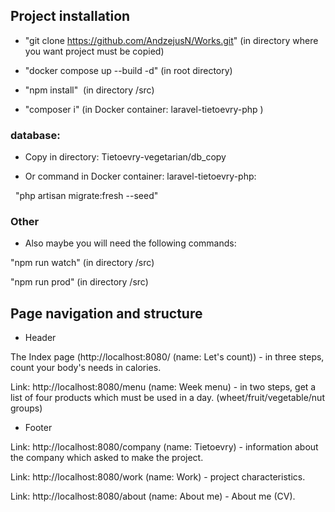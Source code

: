 ## Project installation

- "git clone https://github.com/AndzejusN/Works.git" (in directory where you want project must be copied)

- "docker compose up --build -d" (in root directory)

- "npm install"  (in directory /src)

- "composer i" (in Docker container: laravel-tietoevry-php )

### database:

- Copy in directory: Tietoevry-vegetarian/db_copy

- Or command in Docker container: laravel-tietoevry-php:

  "php artisan migrate:fresh --seed"

### Other

- Also maybe you will need the following commands:

"npm run watch" (in directory /src)

"npm run prod" (in directory /src)

## Page navigation and structure

- Header

The Index page (http://localhost:8080/ (name: Let's count)) - in three steps, count your body's needs in calories.

Link: http://localhost:8080/menu (name: Week menu) - in two steps, get a list of four products which must be used in a day. (wheet/fruit/vegetable/nut groups)

- Footer

Link: http://localhost:8080/company (name: Tietoevry) - information about the company which asked to make the project.

Link: http://localhost:8080/work (name: Work) - project characteristics.

Link: http://localhost:8080/about (name: About me) - About me (CV).
